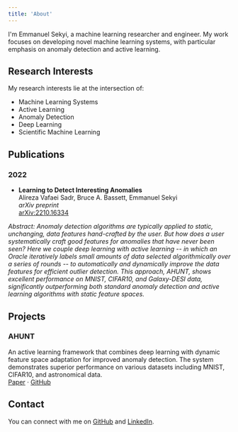 ```yaml
---
title: 'About'
---
```


I'm Emmanuel Sekyi, a machine learning researcher and engineer. My work focuses on developing novel machine learning systems, with particular emphasis on anomaly detection and active learning.

## Research Interests

My research interests lie at the intersection of:

- Machine Learning Systems
- Active Learning
- Anomaly Detection
- Deep Learning
- Scientific Machine Learning

## Publications

### 2022

- **Learning to Detect Interesting Anomalies** <br>
  Alireza Vafaei Sadr, Bruce A. Bassett, Emmanuel Sekyi <br>
  _arXiv preprint_ <br>
  [arXiv:2210.16334](https://arxiv.org/abs/2210.16334)

_Abstract: Anomaly detection algorithms are typically applied to static, unchanging, data features hand-crafted by the user. But how does a user systematically craft good features for anomalies that have never been seen? Here we couple deep learning with active learning -- in which an Oracle iteratively labels small amounts of data selected algorithmically over a series of rounds -- to automatically and dynamically improve the data features for efficient outlier detection. This approach, AHUNT, shows excellent performance on MNIST, CIFAR10, and Galaxy-DESI data, significantly outperforming both standard anomaly detection and active learning algorithms with static feature spaces._

## Projects

### AHUNT

An active learning framework that combines deep learning with dynamic feature space adaptation for improved anomaly detection. The system demonstrates superior performance on various datasets including MNIST, CIFAR10, and astronomical data. <br>
[Paper](https://arxiv.org/abs/2210.16334) · [GitHub](#)

## Contact

You can connect with me on [GitHub](#) and [LinkedIn](#).
